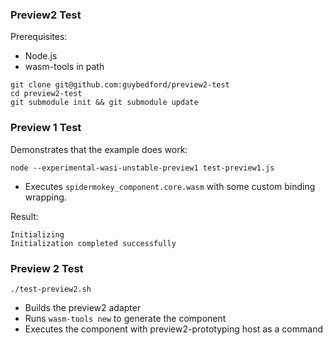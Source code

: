 ### Preview2 Test

Prerequisites:
* Node.js
* wasm-tools in path

```
git clone git@github.com:guybedford/preview2-test
cd preview2-test
git submodule init && git submodule update
```

### Preview 1 Test

Demonstrates that the example does work:

```
node --experimental-wasi-unstable-preview1 test-preview1.js
```

* Executes `spidermokey_component.core.wasm` with some custom binding wrapping.

Result:

```
Initializing
Initialization completed successfully
```

### Preview 2 Test

```
./test-preview2.sh
```

* Builds the preview2 adapter
* Runs `wasm-tools new` to generate the component
* Executes the component with preview2-prototyping host as a command
